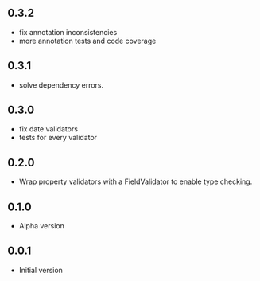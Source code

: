 ## 0.3.2

- fix annotation inconsistencies 
- more annotation tests and code coverage

## 0.3.1

- solve dependency errors.

## 0.3.0

- fix date validators
- tests for every validator

## 0.2.0

- Wrap property validators with a FieldValidator to enable type checking.

## 0.1.0

- Alpha version

## 0.0.1

- Initial version

